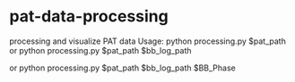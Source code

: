 # pat-data-processing
processing and visualize PAT data
Usage: python processing.py $pat_path or python processing.py $pat_path $bb_log_path

or python processing.py $pat_path $bb_log_path $BB_Phase
